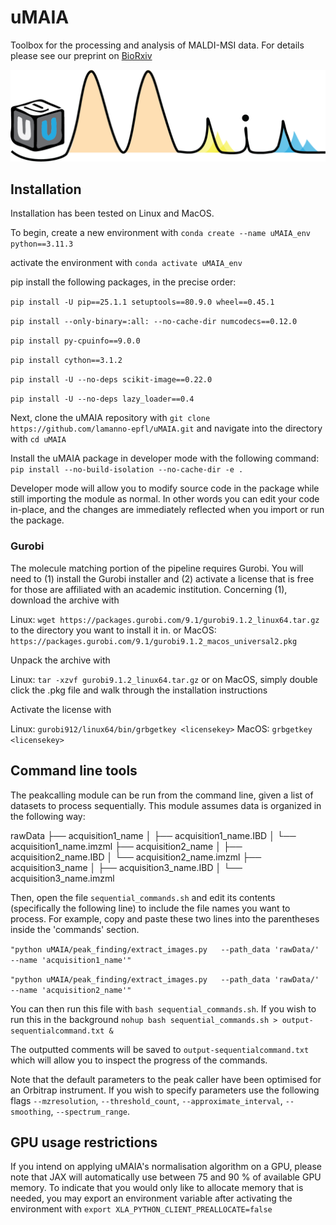 # uMAIA
Toolbox for the processing and analysis of MALDI-MSI data. For details please see our preprint on [BioRxiv](https://www.biorxiv.org/content/10.1101/2024.08.20.608739v2)

![alt text](figs/uMaiaLogo.png)


## Installation

Installation has been tested on Linux and MacOS.

To begin, create a new environment with 
`conda create --name uMAIA_env python==3.11.3`

activate the environment with
`conda activate uMAIA_env`

pip install the following packages, in the precise order:

`pip install -U pip==25.1.1 setuptools==80.9.0 wheel==0.45.1`

`pip install --only-binary=:all: --no-cache-dir numcodecs==0.12.0`

`pip install py-cpuinfo==9.0.0`

`pip install cython==3.1.2`

`pip install -U --no-deps scikit-image==0.22.0`

`pip install -U --no-deps lazy_loader==0.4`

Next, clone the uMAIA repository with 
`git clone https://github.com/lamanno-epfl/uMAIA.git`
and navigate into the directory with
`cd uMAIA`

Install the uMAIA package in developer mode with the following command:
`pip install --no-build-isolation --no-cache-dir -e .`

Developer mode will allow you to modify source code in the package while still importing the module as normal. In other words you can edit your code in-place, and the changes are immediately reflected when you import or run the package.

### Gurobi
The molecule matching portion of the pipeline requires Gurobi. You will need to (1) install the Gurobi installer and (2) activate a license that is free for those are affiliated with an academic institution. Concerning (1), download the archive with 

Linux:
`wget https://packages.gurobi.com/9.1/gurobi9.1.2_linux64.tar.gz` to the directory you want to install it in.
or MacOS:
`https://packages.gurobi.com/9.1/gurobi9.1.2_macos_universal2.pkg`

Unpack the archive with

Linux:
`tar -xzvf gurobi9.1.2_linux64.tar.gz`
or on MacOS, simply double click the .pkg file and walk through the installation instructions

Activate the license with

Linux:
`gurobi912/linux64/bin/grbgetkey <licensekey>`
MacOS:
`grbgetkey <licensekey>`


## Command line tools

The peakcalling module can be run from the command line, given a list of datasets to process sequentially. This module assumes data is organized in the following way:

rawData
├── acquisition1_name
│   ├── acquisition1_name.IBD
│   └── acquisition1_name.imzml
├── acquisition2_name
│   ├── acquisition2_name.IBD
│   └── acquisition2_name.imzml
├── acquisition3_name
│   ├── acquisition3_name.IBD
│   └── acquisition3_name.imzml

Then, open the file `sequential_commands.sh` and edit its contents (specifically the following line) to include the file names you want to process. For example, copy and paste these two lines into the parentheses inside the 'commands' section.

```"python uMAIA/peak_finding/extract_images.py   --path_data 'rawData/'   --name 'acquisition1_name'"```

```"python uMAIA/peak_finding/extract_images.py   --path_data 'rawData/'   --name 'acquisition2_name'"```

You can then run this file with `bash sequential_commands.sh`.
If you wish to run this in the background `nohup bash sequential_commands.sh > output-sequentialcommand.txt &`

The outputted comments will be saved to `output-sequentialcommand.txt` which will allow you to inspect the progress of the commands.

Note that the default parameters to the peak caller have been optimised for an Orbitrap instrument. If you wish to specify parameters use the following flags `--mzresolution`, `--threshold_count`, `--approximate_interval`, `--smoothing`, `--spectrum_range`.

## GPU usage restrictions
If you intend on applying uMAIA's normalisation algorithm on a GPU, please note that JAX will automatically use between 75 and 90 % of available GPU memory. To indicate that you would only like to allocate memory that is needed, you may export an environment variable after activating the environment with `export XLA_PYTHON_CLIENT_PREALLOCATE=false`


